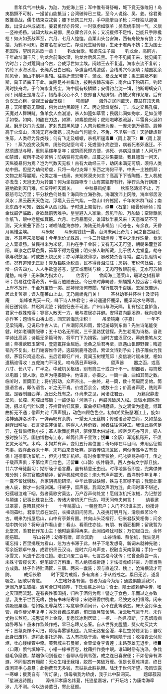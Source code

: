 <!-- { "loadSidebar": true } -->
　　昔年兵气冲扶桑，为虺、为蛇海上狂；军中惟有哥舒翰，城下竟无张睢阳！岛夷猖獗不可制，一撮苗山能抵当；台湾破碎已三载，至今人说徐、吴、姜。徐君勇敢推善战，儒巾结束变戎装；腰下长携三尺刃，手中能擎百子枪；冲锋独队遏强敌，出没山林成战场。姜君勇悍亦异常，一时驱虏如驱羊；吴君统率同一气，义旗一竖神扬扬。诚知大敌未易御，民众骤合非久长；又况援师不足恃，岂能只手除欃枪！如火如荼敌军至，六月、七月人惶惶。苗栗山头台安海，西有舟鲛东有狼；为猿、为鹤不可知，数君名在家已亡。存没死生疑传疑，生死于君两不妨；生为国士死国殇，望风凭吊歌一章！
　　钓龙台歌，和梁先生子嘉
　　钓龙台，高崱屴，千年故址潮千尺；钓龙台前海水深，钓龙台后风云黑。于今不见闽王来，犹见闽王钓时台；台对荒祠自今古，台成浮世如尘埃。闽越王去不复返，海水东流不复转；钓纶下水海水高，长绳系日白日晚。争道当时禹迹遥，会稽禹穴今迢嶢；越国犹余防风骨，闽山不到神禹轺。往事迁流思帝子，骑龙、豢龙龙可使；禹王胼胝不到斯，禹王苗裔王于此。粪除足补神禹功，披荆拔棘东海东；南台山下钓矶石，钓起禹时挟舟龙。于今海水复扬尘，海中疑有蛟鳞鳞；安得钓台沈一饵，钓断螈螭安八闽！闽越王是屠龙手，惜哉事汉心不久！夜郎自大轻辟胡，终被汉禽作龙屠。后有负汉王心粗，请视王台血馍糊！
　　叩阍辞
　　海外之民同戴天，覆盆在顶天悬悬；天所覆载无颇偏，何为此地民颠连！乙、丙之际烽燧然，丁、戊之交民孔瘨，天魔对人舞跰跹。鱼羊食人血湔湔，杀人如篦如草菅；民居此间如拘挛，足如茧缚手如卷。如肉、如醢在刀边，如獐、如麋狼虎前；虎则咆哮狼流涎，耳雷鼻火涎如泉。磨牙抉爪为戈鋋，罗刹鬼国黑风旋；人肉为粮膏为餐，一餐未饱万骨攒。肩髆高于火焰山，浑沌无窍亦鑱镌；况为血气何能全，不角、不爪堪一叹！天骄肆虐群生孱，人类尽为异类残；何有飞走及蠉蠉，杀机所逞毒■〈雨上漫下〉■〈雨上漫下〉！蒸为疫疠及黄瘅，纷纷跕跕堕乌鸢；死或僵仆病逆亶，病者死者郊遂迁。不然须遭挞与鞭，重则系缧年复年；或鸩而死即方便，讳死、讳病泪涟涟！人间万户如禁烟，疫所不及亦苦旃；防病骈将无病牵，瓜蔓之抄果蔓延。我且翘首一问天，天纵彼暴何为焉？岂为气数天无权！古有大劫经三千，劫灰未满无可填，须将人类劫中煎。但是为劫何矫虔，只将一岛付炎燀！东西之海何平平，中央一土独倒颠；文物之邦辱腥羶，伦类之祖一线绵，未知冥漠夫何言？高高下下皆陶甄，生人机械亦戋戋；天岂无力为转圜？何为坐视距啄专！山有罴貙野有豻，狰狞头角行蹒跚；避地欲到天门难，仰空呼吁天阊关。
　　中秋暴风纪事
　　秋空怒涛涌不止，万籁怒号动万里；平分秋色何处看？海风吹立海弥弥。海潮滂沛上冈陵，海岸邻居没风水；黑云蔽天天色沈，浮壒入云云气紫。一路山川齐撼摇，千年树木群飞起；南北东西不可知，汹汹声从西北始。予时道上匍匐行，碀■〈石童〉礌礐砂砾倾；摐金伐鼓俨临敌，身欲赴前势难争。皇皇避入人家坐，忽见千船、万船破；空际飘帆作纸飞，眼中老屋如箕簸。六月、七月暴雨灾，谁知秋半暴风来！天意微茫不可测，天灾重叠下吾台；嗟嗟陆危海亦惨，海陆无处非祸胎！问苍苍，有余哀，天昏月黑惟尘埃。
　　斗米叹
　　斗米易钱钱一囊，台湾未闻此奇荒；闻之自古疑荒唐，不意年来屡屡尝！今年米价尤殊昂，一斗二升银煌煌；市中之米作珠量，食米之人膏粱肠。贫民得米为米浆，升杓在手千金装；又有无米无可望，朝朝采藿登首阳。旱潦之后草色黄，茹草不得为寇攘；明火杀人取所藏，比于倭人尤堂皇。劫夺孰与税歛强，时或放火烧民房；亦习洋氛效薄凉，暴政焚杀皆寻常。盗为饥驱情可伤，况有道殣无匡勷！算及锱铢添税章，民不得食泪汪汪；房捐、市税何处偿，说增一倍告四方。人人争欲望苍苍，望天或雨钱与粮；无肉可敷眼前疮，无水可苏赬尾鲂。呜呼！无米孰为指太仓。
　　估客行
　　曾闻海上蓬莱山，珊瑚之树翡翠环；贸易往往得奇货，千艘万舶随去还。今日来时非畴昔，蝄蜽攫人惊远客；牵船上岸不放行，千金万宝皆一掷。邱墟惨淡何市闤，轻行辄罚千百锾。去家既苦远，居此复苦艰；误入蓬莱山上山，无乃南峤鬼门关！
　　答林幼春并怀林十及梁钝庵
　　焰峰崔嵬天一尺，峰下诗人林君宅；来诗遥遥怀鹿渠，鹿渠流水冬寒碧。前日送钝翁，共迟鸿泥迹；钝翁归去不可追，广州山与海天隔。复有松江食鲈鱼，君家十叔殊难得；寥寥人散天一方，我与君居亦并僻。安得君向鹿溪游，我向焰峰亦作客；题诗名山祷山灵，回天转海洗尘积！
　　吊梁钝庵（子嘉）
　　一年不见梁钝庵，见说已作古人谈。广州潮际风和雨，曾记游踪到东南？先生诗笔能使健，时如老骥腾服骖；五十功名无所就，三千里路犹健探。先生老境为诗格，自说学诗比高适；诗篇无多篇可传，将军门下为揖客。当时方盛汉官仪，幕府橐笔从文螭；草檄欲取玉鞶带，登筵辄挥金屈卮。沧桑之后君再至，匪遇山狙即野狸；晦迹韬光不复出，杜门谢客惟作诗。逸踪到鹿寻逸侣，索读文诗到予处；扬子雕虫为我倾，茅容只鸡送君去。去后君即归广州，竟闻玉树埋荒邱！庾信哀时赋未就，相如遗稿谁得收！五虎海门不可见，啼乌落日声啾啾。
　　留声器
　　器之函，或高八寸、长八寸，广半之。中藏机关枢纽，别有筒三十或四十不一。制器者，每筒敷以电器；使人歌，歌声为电摄筒中。他语言，亦摄之。一筒一曲，曲如其筒之数。临听时，置筒函上；将机鼓动，众声齐出。一曲终，易一筒，数十筒周而复始。筒摄语言者，即传语言，听之无不肖。价或百余金，或数十金；价高者声亮，贱则声窳。是器制自西洋，近日处处有之。仆尚未之见，闻诸沈君云。
　　万籁寂静虚堂风，长腔、短腔出郫筒；一鼓促拍「河满子」，再鼓摊破风入松。云璈水调殊玲珑，摄以电气贮以筒；芥拾音响归冥蒙，橐龠枢纽相磨砻。放之满堂为逢逢，倾耳曲折无不通；偷声共诧「声声慢」，动色四顾色色空。初如湘灵鼓瑟湘江上，旋如洛神通辞洛水中。一弹再叹有余韵，一望无人无丝桐；传递语音亦曲肖，又如楚巫翻译出喉咙，石言鬼语非谣童。购得人人矜奇器，闻者往往惊神工。我谓此事何足异，在昔偃师称小技；革人歌舞能目招，驱使草木供游戏。顺帝灵巧亦可言，铜人报时按节至。国初博物有江永，邮筒传声千里致；锼■〈金孱〉浑沌机窍开，不须乞灵天地气。木鸡、木狗并有声，变幻五行易位置；奇巧即在耳目间，未用远征输巧事。西洋此器未十年，末巧由来吾吐弃。是器传语况区区，何似传递今古有吾儒！道德事功留纸上，但凭寸管非机枢。有时余事弄狡狯，吒叱笑骂杂噫吁，传之千载声声俱；不第绘声且绘色，活留■〈口罄〉咳并眉须。西人亦有文字鄙且拙，廿六字母徒翻切；拗断嗓子语言麤，虽有精意无由设。时移地易音即差，兜禽僸佅难分别；得其官骸遗精神，留声机械何须说！炮火有声声震天，西洋制作年复年；一震不留犹慑敌，兵家阴机能研坚。中华此事诚缺憾，铁马屯军噤不前；我思此事由人废，群才一出将渊渊。吁嗟乎，留声器，我闻汝声泪为涟。此间时事不堪述，妇孺啜泣难下咽。劳者莫歌穷莫达，万户吞声何处宣！愿借汝机托汝械，为记愁苦与颠连；记事比珠哀比弦，传诸大帝钧天广乐边，叩天问帝夫何言！
　　幼春邀过罩雾，喜晤其叔林十
　　十年眺雾山，一朝登君户；入门不识谁主宾，纷攫诗书同茹吐。君家阮叔在堂前，长揖话旧问劳苦。入夜挑灯明月光，瀹泉煮茗论今古。朝来为指屋后山，山中有亭兼有圃。共向山头泛櫂行，归来君叔笑相侮；问余袖中携何诗？将毋当作看山谱！看山、看雨住亦佳，有朋、有酒狂相舞；留我暂为北堂宾，羡君长作东山主！他时鹿渠得再来，此闻焰峰犹可数；万仞起白云，余怀能挹取。
　　写山谷诗；幼春有赠，即次其韵
　　山谷诗编、蔡伦纸，我生见月辄忘指；百里携屐为看山，忽为古书滞于此。林子下笔发想奇，新词未就神先驰；写余饭颗卓午身，成君织绵云汉诗。是时六月鸟声变，祝融当天南氛煽；手持一卷冰雪文，风流千古涪江擅。涪江兴废二百年，七言古格今犹传；忆曾全鼎尝一脔，未殊寸管窥长天。健笔雄词万斛重，有人绝膑或折踵；才怯搏虎终非豪，力奋当熊方成勇。林子作诗贮满筐，三唐、两宋一囊装；须与直追汉、魏上，沧海横流才可防。
　　戒烟长歌
　　时下竞为戒烟，多有病者；予从俗戒之。累日无苦，遂复吸之。因歌以寄意。
　　人生嗜好各有偏，昔者为酒今为烟；通脱俱能适我兴，迷溺乃足生彼瘨。酒可合□可颐养，下饫渔樵上神仙；奇士、隐士或赖醉中传，嗜之灭顶而流涎。遂有丧性家国捐，归咎于酒何为焉！譬之于食色，乐而过之亦致愆。我生于世百无嗜，独有书味结寄缘；宋艳班香供吮嗽，经腴史液相缠绵。闲来偶吸罂粟髓，恰如客思蒪菜然；写意聊作消闲计，心不在此等谈玄。床头金灯伴玉管，藉作藜光年复年；亦愁食痂成夙癖，旬日匝月辄舍旃。凌云吐气豪千尺，未许尤物长熬煎。况思调鼎上金殿，复愿饮冰到居延；一桮、一酌且须断，宁忍烟霞痼癖卧寒毡！虽未作监兼作戒，早已忘蹄又忘筌。自从世界变腥膻，燹火劫灰焚大千；恶氛炎燀不可扫，瘴烟毒雾镇相连。九霄无路餐金瀣，半世空劳炼汞铅；自叹此身已废朽，遂将此事托逃禅。古人有托隐于酒，我今何妨隐于烟；收拾青云付灰烬，壮心缕缕管中牵。芙蓉城主石曼卿，金粟堂身李青莲；末路英雄无退步，喷■〈口薄〉愤气填坤干。小榻一椽书百卷，枕藉拌作瓮中眠。谁知时俗有洗涤，争伐髓毛争磨镌，禁烟争问到吾边！吾聊从俗佩韦弦，戒之连日喜安便；不如俗鼻有涕涟，不同俗态有癎颠：无众生相无我相，脱然一笑破万缠。但是长夏难排遣，终日废闲空手心悬悬；此物费吾无多钱，吾姑执此胜执鞭。陆沈于世何所望，吸风饮露一寒蝉；援我自有「传灯录」，慎毋嗔我为矫虔，我于此中获洞天。
　　题邱菽园「星洲选诗图」
　　漳州邱孝廉名炜萲，托迹星嘉坡，广开坛坫；为康南海牵涉，几不测。今以选诗遣日，寄此征题。
